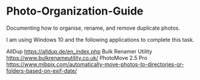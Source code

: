 # Photo-Organization-Guide
Documenting how to organise, rename, and remove duplicate photos.

I am using Windows 10 and the following applications to complete this task.

AllDup https://alldup.de/en_index.php
Bulk Renamer Utility https://www.bulkrenameutility.co.uk/
PhotoMove 2.5 Pro https://www.mjbpix.com/automatically-move-photos-to-directories-or-folders-based-on-exif-date/
